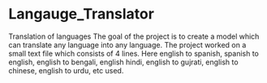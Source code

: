 # Langauge_Translator
Translation of languages
The goal of the project is to create a model which can translate any language into any language.
The project worked on a small text file which consists of 4 lines. 
Here english to spanish, spanish to english, english to bengali, english hindi, english to gujrati, english to chinese, english to urdu, etc used.
